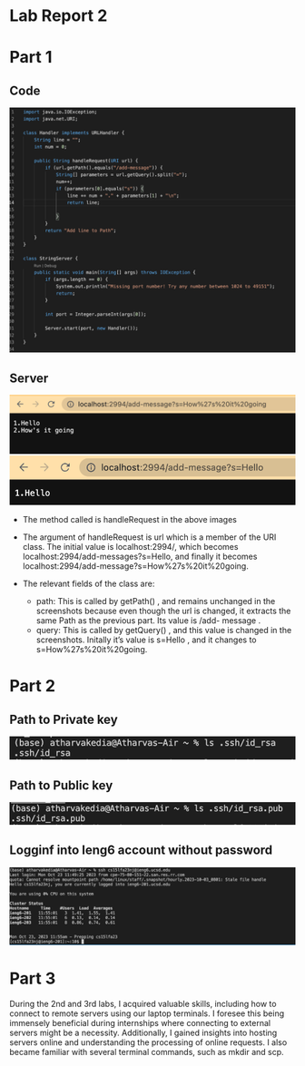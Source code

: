 # Lab Report 2
# Part 1
## Code
![Image](ss4.png)
## Server
![Image](ss5.png)
![Image](ss6.png)
* The method called is handleRequest in the above images
* The argument of handleRequest is url which is a member of the URI class. The initial value is localhost:2994/, which becomes localhost:2994/add-messages?s=Hello, and finally it becomes localhost:2994/add-message?s=How%27s%20it%20going.

* The relevant fields of the class are:
  - path: This is called by getPath() , and remains unchanged in the screenshots because even though the url is changed, it extracts the same Path as the previous part. Its value is /add- message .
  - query: This is called by getQuery() , and this value is changed in the screenshots. Initally it’s value is s=Hello , and it changes to s=How%27s%20it%20going.
 
 # Part 2
 ## Path to Private key
 ![Image](ss9.png)
 ## Path to Public key
 ![Image](ss8.png)
 ## Logginf into Ieng6 account without password
 ![Image](ss7.png)
 # Part 3
During the 2nd and 3rd labs, I acquired valuable skills, including how to connect to remote servers using our laptop terminals. I foresee this being immensely beneficial during internships where connecting to external servers might be a necessity. Additionally, I gained insights into hosting servers online and understanding the processing of online requests. I also became familiar with several terminal commands, such as mkdir and scp.
